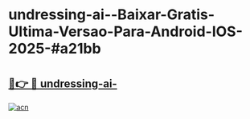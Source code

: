 # undressing-ai--Baixar-Gratis-Ultima-Versao-Para-Android-IOS-2025-#a21bb

# <h2><a href="https://ainizakaria.my?title=undressing-ai-&ref=25M">🔗👉 🔴 undressing-ai-</a></h2>

[![acn](https://github.com/user-attachments/assets/0f9c940e-d8b0-45ae-aac7-cd30a18b3e1c)](https://ainizakaria.my?title=undressing-ai-&ref=25M)

